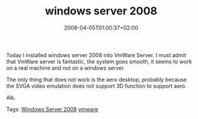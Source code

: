 ﻿---
title: "windows server 2008"
description: ""
date: 2008-04-05T01:00:37+02:00
draft: false
tags: [General]
categories: [General]
---
Today I installed windows server 2008 into VmWare Server. I must admit that VmWare server is fantastic, the system goes smooth, it seems to work on a real machine and not on a windows server.

The only thing that does not work is the aero desktop, probably because the SVGA video emulation does not support 3D function to support aero.

Alk.

Tags: [Windows Server 2008](http://technorati.com/tag/Windows%20Server%202008) [vmware](http://technorati.com/tag/vmware)
